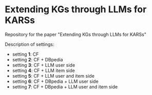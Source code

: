 # Extending KGs through LLMs for KARSs
Repository for the paper "Extending KGs through LLMs for KARSs"


Description of settings:
- setting **1**: CF
- setting **2**: CF + DBpedia
- setting **3**: CF + LLM user side
- setting **4**: CF + LLM item side
- setting **5**: CF + LLM user and item side
- setting **6**: CF + DBpedia + LLM user side
- setting **7**: CF + DBpedia + LLM user and item side